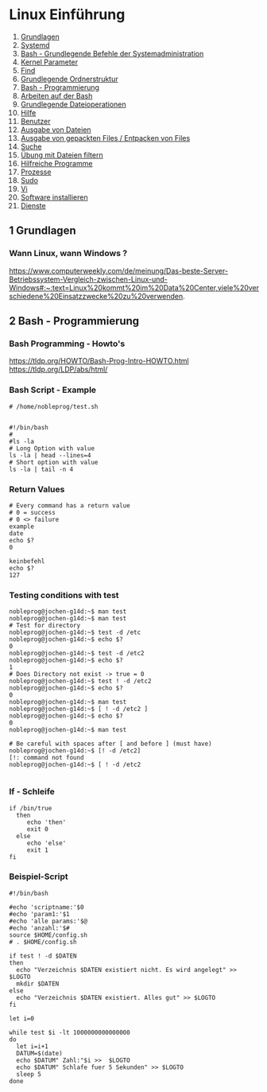 # Linux Einführung 

   1. [Grundlagen](#1-grundlagen)
   1. [Systemd](systemd.md)
   1. [Bash - Grundlegende Befehle der Systemadministration](grundlegende-befehle.md)
   1. [Kernel Parameter](kernel-params.md)
   1. [Find](find.md)
   1. [Grundlegende Ordnerstruktur](grundlegende-ordnerstruktur-fhs.md) 
   1. [Bash - Programmierung](#2-bash---programmierung) 
   1. [Arbeiten auf der Bash](arbeiten-auf-der-bash.md#)
   1. [Grundlegende Dateioperationen](grundlegende-dateioperationen.md)
   1. [Hilfe](hilfe.md)
   1. [Benutzer](benutzer.md)
   1. [Ausgabe von Dateien](ausgabe-von-dateien.md)
   1. [Ausgabe von gepackten Files / Entpacken von Files](ausgabe-gepackte-files.md)
   1. [Suche](suche.md)
   1. [Übung mit Dateien filtern](uebung-dateien.md)
   1. [Hilfreiche Programme](hilfreiche-programme.md) 
   1. [Prozesse](prozesse.md)
   1. [Sudo](sudo.md)
   1. [Vi](vi.md)
   1. [Software installieren](software-installieren.md)
   1. [Dienste](dienste.md) 

## 1 Grundlagen

### Wann Linux, wann Windows ? 

https://www.computerweekly.com/de/meinung/Das-beste-Server-Betriebssystem-Vergleich-zwischen-Linux-und-Windows#:~:text=Linux%20kommt%20im%20Data%20Center,viele%20verschiedene%20Einsatzzwecke%20zu%20verwenden.

## 2 Bash - Programmierung

### Bash Programming - Howto's 

https://tldp.org/HOWTO/Bash-Prog-Intro-HOWTO.html
https://tldp.org/LDP/abs/html/

### Bash Script - Example 

```
# /home/nobleprog/test.sh 


#!/bin/bash
#
#ls -la
# Long Option with value 
ls -la | head --lines=4
# Short option with value 
ls -la | tail -n 4
```

### Return Values 

```
# Every command has a return value 
# 0 = success 
# 0 <> failure 
example 
date
echo $?
0

keinbefehl
echo $?
127 
```

### Testing conditions with test ###

```
nobleprog@jochen-g14d:~$ man test
nobleprog@jochen-g14d:~$ man test
# Test for directory
nobleprog@jochen-g14d:~$ test -d /etc
nobleprog@jochen-g14d:~$ echo $?
0
nobleprog@jochen-g14d:~$ test -d /etc2
nobleprog@jochen-g14d:~$ echo $?
1
# Does Directory not exist -> true = 0 
nobleprog@jochen-g14d:~$ test ! -d /etc2
nobleprog@jochen-g14d:~$ echo $?
0
nobleprog@jochen-g14d:~$ man test
nobleprog@jochen-g14d:~$ [ ! -d /etc2 ]
nobleprog@jochen-g14d:~$ echo $?
0
nobleprog@jochen-g14d:~$ man test

# Be careful with spaces after [ and before ] (must have) 
nobleprog@jochen-g14d:~$ [! -d /etc2]
[!: command not found
nobleprog@jochen-g14d:~$ [ ! -d /etc2 


```

### If - Schleife 

```
if /bin/true
  then
     echo 'then'
     exit 0
  else 
     echo 'else'
     exit 1
fi
```

### Beispiel-Script 

```
#!/bin/bash 

#echo 'scriptname:'$0
#echo 'param1:'$1
#echo 'alle params:'$@
#echo 'anzahl:'$#
source $HOME/config.sh
# . $HOME/config.sh

if test ! -d $DATEN 
then
  echo "Verzeichnis $DATEN existiert nicht. Es wird angelegt" >> $LOGTO
  mkdir $DATEN
else
  echo "Verzeichnis $DATEN existiert. Alles gut" >> $LOGTO
fi 

let i=0

while test $i -lt 1000000000000000
do
  let i=i+1
  DATUM=$(date)
  echo $DATUM" Zahl:"$i >>  $LOGTO
  echo $DATUM" Schlafe fuer 5 Sekunden" >> $LOGTO 
  sleep 5
done

```
